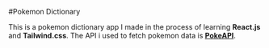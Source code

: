 #Pokemon Dictionary

This is a pokemon dictionary app I made in the process of learning **React.js** and **Tailwind.css**. 
The API i used to fetch pokemon data is [**PokeAPI**](https://pokeapi.co).
